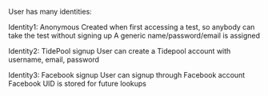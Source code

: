 User has many identities:

Identity1: Anonymous
	Created when first accessing a test, so anybody can take the test without signing up
	A generic name/password/email is assigned

Identity2: TidePool signup
	User can create a Tidepool account with username, email, password

Identity3: Facebook signup
	User can signup through Facebook account
	Facebook UID is stored for future lookups


